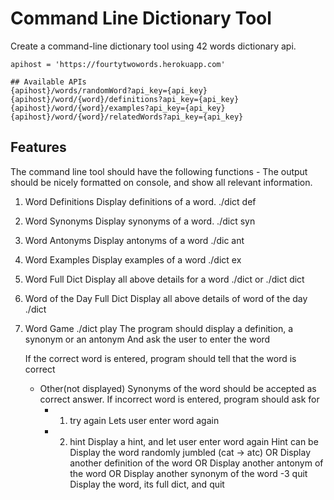 # Command Line Dictionary Tool
Create a command-line dictionary tool using 42 words dictionary api.

```
apihost = 'https://fourtytwowords.herokuapp.com'

## Available APIs
{apihost}/words/randomWord?api_key={api_key}
{apihost}/word/{word}/definitions?api_key={api_key}
{apihost}/word/{word}/examples?api_key={api_key}
{apihost}/word/{word}/relatedWords?api_key={api_key}
```

## Features
The command line tool should have the following functions - 
The output should be nicely formatted on console, and show all relevant information.

1. Word Definitions
	Display definitions of a word. 
	./dict def <word>

2. Word Synonyms
	Display synonyms of a word. 
	./dict syn <word>
3. Word Antonyms
	Display antonyms of a word
	./dic ant <word>

4. Word Examples
	Display examples of a word
	./dict ex <word>

5. Word Full Dict
	Display all above details for a word
	./dict <word> or ./dict dict <word>

6. Word of the Day Full Dict
	Display all above details of word of the day
	./dict

7. Word Game
	./dict play
	The program should display a definition, a synonym or an antonym
	And ask the user to enter the word

	If the correct word is entered, program should tell that the word is correct
	* Other(not displayed) Synonyms of the word should be accepted as correct answer.
	If incorrect word is entered, program should ask for
		- 1. try again
			Lets user enter word again

		- 2. hint
			Display a hint, and let user enter word again
			Hint can be
Display the word randomly jumbled (cat -> atc)
OR Display another definition of the word
OR Display another antonym of the word
OR Display another synonym of the word
		-3 quit
			Display the word, its full dict, and quit
